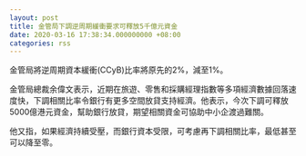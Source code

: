 ```yaml
---
layout: post
title: 金管局下調逆周期緩衝要求可釋放5千億元資金
date: 2020-03-16 17:38:34.000000000 +08:00
categories: rss
---
```


金管局將逆周期資本緩衝(CCyB)比率將原先的2%，減至1%。

金管局總裁余偉文表示，近期在旅遊、零售和採購經理指數等多項經濟數據回落速度快，下調相關比率令銀行有更多空間放貸支持經濟。他表示，今次下調可釋放5000億港元資金，幫助銀行放貸，期望相關資金可協助中小企渡過難關。

他又指，如果經濟持續受壓，而銀行資本受限，可考慮再下調相關比率，最低甚至可以降至零。
